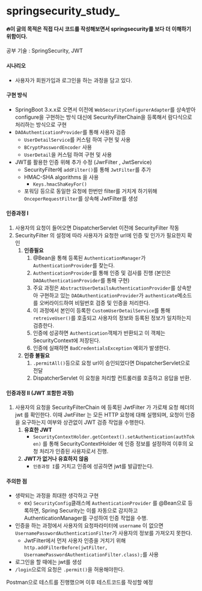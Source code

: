 
# springsecurity_study_
#### 🔥이 글의 목적은 직접 다시 코드를 작성해보면서 springsecurity를 보다 더 이해하기 위함이다.

공부 기술 : SpringSecurity, JWT

#### 시나리오
* 사용자가 회원가입과 로그인을 하는 과정을 담고 있다.

#### 구현 방식 
* SpringBoot 3.x.x로 오면서 이전에 ```WebSecurityConfigurerAdapter```를 상속받아 configure을 구현하는 방식 대신에 SecurityFilterChain을 등록해서 람다식으로 처리하는 방식으로 구현
* ```DAOAuthenticationProvider```를 통해 사용자 검증
  * ```UserDetailService```를 커스텀 하여 구현 및 사용
  * ```BCryptPasswordEncoder``` 사용
  * ```UserDetail```을 커스텀 하여 구현 및 사용
* JWT를 활용한 인증 위해 추가 수정 (JwrFilter , JwtService)
  * SecurityFilter에 ```addFilter()```를 통해 ```JwtFilter```를 추가
  * HMAC-SHA algorithms 을 사용 
    * ```Keys.hmacShaKeyFor()```
  * 포워딩 등으로 동일한 요청에 한번만 filter를 거치게 하기위해 ```OnceperRequestFilter```를 상속해 JwtFilter를 생성
    
#### 인증과정 I
1. 사용자의 요청이 들어오면 DispatcherServlet 이전에 SecurityFilter 작동
2. SecurityFilter 의 설정에 따라 사용자가 요청한 url에 인증 및 인가가 필요한지 확인
   1. **인증필요**
      1. @Bean을 통해 등록된 ```AuthenticationManager```가 ```AuthenticationProvider```를 찾는다.
      2. ```AuthenticationProvider```를 통해 인증 및 검사를 진행 (본인은 ```DAOAuthenticationProvider```를 통해 구현)
      3. 주요 과정은 ```AbstractUserDetailsAuthenticationProvider```를 상속받아 구현하고 있는 ```DAOAuthenticationProvider```가 ```authenticate```메소드를 오버라이드하여 비밀번호 검증 및 인증을 처리한다. 
      4. 이 과정에서 본인이 등록한 ```CustomUserDetailService```를 통해 ```retreiveUser()```를 호출되고 사용자의 정보와 등록된 정보가 일치하는지 검증한다.
      5. 인증에 성공하면 ```Authentication```객체가 반환되고 이 객체는 SecurityContext에 저장된다. 
      6. 인증에 실패하면 ```BadCredentialsException``` 예외가 발생한다.
   2. **인증 불필요**
      1. ```.permitAll()```등으로 요청 url이 승인되었다면 DispatcherServlet으로 전달
      2. DispatcherServlet 이 요청을 처리할 컨트롤러를 호출하고 응답을 반환.

#### 인증과정 II (JWT 포함한 과정)
1. 사용자의 요청을 SecurityFilterChain 에 등록된 JwtFilter 가 가로채 요청 헤더의 jwt 를 확인한다. 이때 JwtFilter 는 모든 HTTP 요청에 대해 실행되며, 요청이 인증을 요구하는지 여부와 상관없이 JWT 검증 작업을 수행한다.
   1. **유효한 JWT** 
      * ```SecurityContextHolder.getContext().setAuthentication(authToken)``` 를 통해 SecurityContextHolder 에 인증 정보를 설정하여 이후의 요청 처리가 인증된 사용자로서 진행.
   2. **JWT가 없거나 유효하지 않음**
      * ```인증과정 I```를 거치고 인증에 성공하면 jwt를 발급받는다.  
       
#### 주의한 점
* 생략되는 과정을 최대한 생각하고 구현 
  * ex) ```SecurityConfig```클래스에 ```AuthenticationProvider``` 를 @Bean으로 등록하면, Spring Security는 이를 자동으로 감지하고 AuthenticationManager를 구성하여 인증 작업을 수행.
* 인증을 하는 과정에서 사용자의 요청파라미터에 ```username``` 이 없으면 ```UsernamePasswordAuthenticationFilter```가 사용자의 정보를 가져오지 못한다. 
  * JwtFilter에서 먼저 사용자 인증을 거치기 위해 ```http.addFilterBefore(jwtFilter, UsernamePasswordAuthenticationFilter.class);```를 사용
* 로그인을 할 때에는 jwt를 생성 
* ```/login```으로의 요청은 ```.permit()```을 허용해야한다.




Postman으로 테스트를 진행했으며 이후 테스트코드를 작성할 예정
